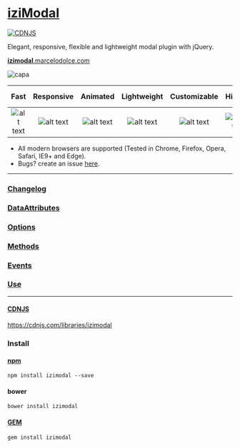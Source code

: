 # [iziModal](http://izimodal.dolce.ninja)
[![CDNJS](https://img.shields.io/cdnjs/v/izimodal.svg)](https://cdnjs.com/libraries/izimodal)

Elegant, responsive, flexible and lightweight modal plugin with jQuery.

[**izimodal**.marcelodolce.com](http://izimodal.marcelodolce.com)

![capa](http://i.imgur.com/TPdnES8.png)

[logo]: http://i.imgur.com/hCYIhep.png "Check icon"

[new]: http://i.imgur.com/41zuVDk.png "New label"
[bug]: http://i.imgur.com/92lu4ln.png "Bug label"

Fast | Responsive | Animated | Lightweight | Customizable | History | Group Mode | Retina
:-----: | :-----: | :-----: | :-----: | :-----: | :-----: | :-----: | :-----: 
![alt text][logo] | ![alt text][logo] | ![alt text][logo] | ![alt text][logo] | ![alt text][logo] | ![alt text][logo] | ![alt text][logo] | ![alt text][logo]


- All modern browsers are supported (Tested in Chrome, Firefox, Opera, Safari, IE9+ and Edge).
- Bugs? create an issue [here](https://github.com/dolce/iziModal/issues).


___
### [Changelog](http://izimodal.marcelodolce.com/#Changelog)
### [DataAttributes](http://izimodal.marcelodolce.com/#DataAttributes)
### [Options](http://izimodal.marcelodolce.com/#Options)
### [Methods](http://izimodal.marcelodolce.com/#Methods)
### [Events](http://izimodal.marcelodolce.com/#Events)
### [Use](http://izimodal.marcelodolce.com/#Start)
___
#### [CDNJS](https://cdnjs.com/libraries/izimodal)
https://cdnjs.com/libraries/izimodal

### Install

#### [npm](https://www.npmjs.com/package/izimodal)
```
npm install izimodal --save
```

#### bower
```
bower install izimodal
```

#### [GEM](https://github.com/elitenomad/izimodal)
```
gem install izimodal
```



